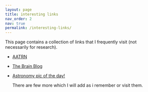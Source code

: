 ```yaml
---
layout: page
title: interesting links
nav_order: 2
nav: true
permalink: /interesting-links/
---
```



This page contains a collection of links that I frequently visit (not necessarily for research).


- [AATRN](https://www.youtube.com/@aatrn1)
- [The Brain Blog](https://philosophyofbrains.com/)
- [Astronomy pic of the day!](https://apod.nasa.gov/apod/astropix.html)



  There are few more which I will add as i remember or visit them.
